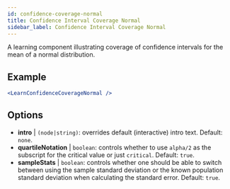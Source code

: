 ```yaml
---
id: confidence-coverage-normal
title: Confidence Interval Coverage Normal
sidebar_label: Confidence Interval Coverage Normal
---
```


A learning component illustrating coverage of confidence intervals for the mean of a normal distribution.

## Example

```jsx live
<LearnConfidenceCoverageNormal />
```

## Options

* __intro__ | `(node|string)`: overrides default (interactive) intro text. Default: `none`.
* __quartileNotation__ | `boolean`: controls whether to use `alpha/2` as the subscript for the critical value or just `critical`. Default: `true`.
* __sampleStats__ | `boolean`: controls whether one should be able to switch between using the sample standard deviation or the known population standard deviation when calculating the standard error. Default: `true`.
